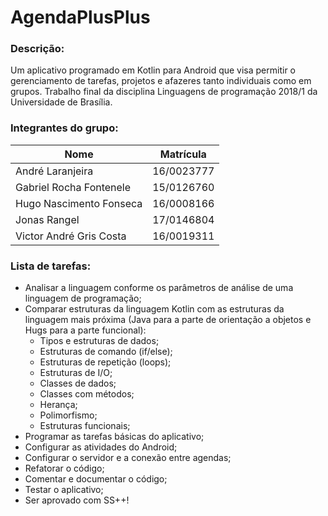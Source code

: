 # AgendaPlusPlus

### Descrição:

Um aplicativo programado em Kotlin para Android que visa permitir o
gerenciamento de tarefas, projetos e afazeres tanto individuais como em grupos.
Trabalho final da disciplina Linguagens de programação 2018/1 da Universidade
de Brasília.

### Integrantes do grupo:

Nome | Matrícula
---  | ---
André Laranjeira | 16/0023777
Gabriel Rocha Fontenele | 15/0126760
Hugo Nascimento Fonseca | 16/0008166
Jonas Rangel | 17/0146804
Victor André Gris Costa | 16/0019311

### Lista de tarefas:

* Analisar a linguagem conforme os parâmetros de análise de uma linguagem de programação;
* Comparar estruturas da linguagem Kotlin com as estruturas da linguagem mais próxima (Java para a parte de orientação a objetos e Hugs para a parte funcional):
  * Tipos e estruturas de dados;
  * Estruturas de comando (if/else);
  * Estruturas de repetição (loops);
  * Estruturas de I/O;
  * Classes de dados;
  * Classes com métodos;
  * Herança;
  * Polimorfismo;
  * Estruturas funcionais;
* Programar as tarefas básicas do aplicativo;
* Configurar as atividades do Android;
* Configurar o servidor e a conexão entre agendas;
* Refatorar o código;
* Comentar e documentar o código;
* Testar o aplicativo;
* Ser aprovado com SS++!
